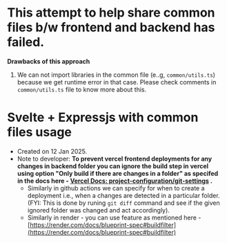 # This attempt to help share common files b/w frontend and backend has failed.

**Drawbacks of this approach**

1. We can not import libraries in the common file (e..g, `common/utils.ts`) because we get runtime error in that case. Please check comments in `common/utils.ts` file to know more about this.

# Svelte + Expressjs with common files usage

- Created on 12 Jan 2025.
- Note to developer: **To prevent vercel frontend deployments for any changes in backend folder you can ignore the build step in vercel using option "Only build if there are changes in a folder" as specifed in the docs here - [Vercel Docs: project-configuration/git-settings](https://vercel.com/docs/projects/project-configuration/git-settings#ignored-build-step) .**
  - Similarly in github actions we can specify for when to create a deployment i.e., when a changes are detected in a particular folder. (FYI: This is done by runing `git diff` command and see if the given ignored folder was changed and act accordingly).
  - Similarly in render - you can use feature as mentioned here - [https://render.com/docs/blueprint-spec#buildfilter](https://render.com/docs/blueprint-spec#buildfilter)
